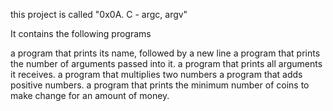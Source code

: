 this project is called "0x0A. C - argc, argv"

It contains the following programs

a program that prints its name, followed by a new line
a program that prints the number of arguments passed into it.
a program that prints all arguments it receives.
a program that multiplies two numbers
a program that adds positive numbers.
a program that prints the minimum number of coins to make change for an amount of money.
